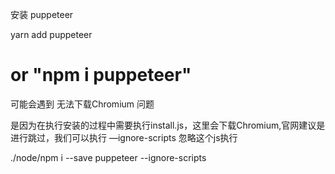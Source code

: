 安装 puppeteer

yarn add puppeteer
# or "npm i puppeteer"
可能会遇到 无法下载Chromium 问题

是因为在执行安装的过程中需要执行install.js，这里会下载Chromium,官网建议是进行跳过，我们可以执行 —ignore-scripts 忽略这个js执行

./node/npm i --save puppeteer --ignore-scripts